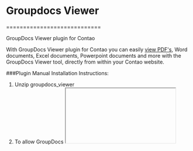 # Groupdocs Viewer
============================

GroupDocs Viewer plugin for Contao

With GroupDocs Viewer plugin for Contao you can easily [view PDF's](http://groupdocs.com/apps/Viewer), Word documents, Excel documents, Powerpoint documents and more with the GroupDocs Viewer tool, directly from within your Contao website.

###Plugin Manual Installation Instructions:

1. Unzip groupdocs_viewer
2. To allow GroupDocs <iframe> to appear go to Admin > Setting > Allowed HTML tags and just add <iframe> at the end
3. Place "groupdocs_viewer" in site/system/modules
4. Then go to Admin > System >  Extension manager > Update database and update "tl_gdv" table

###UNINSTALL PLUGIN

	Just remove "groupdocs_viewer" in modules



###[Sign, Manage, Annotate, Assemble, Compare and Convert Documents with GroupDocs](http://groupdocs.com)
* [Annotate PDF, Word, Excel, Powerpoint and Images with GroupDocs Viewer](http://groupdocs.com/apps/Viewer)
* [Download Viewer plugin package here](https://github.com/groupdocs/radiant-groupdocs-Viewer)
* [Embed DOC, DOCX, PDF Viewer in your Radiant CMS website] (http://ext.radiantcms.org/extensions/294-groupdocs-viewer)
* [See source code for GroupDocs Viewer plugin for Radiant CMS](https://github.com/groupdocs/radiant-groupdocs-Viewer-source)

###Created by [GroupDocs Marketplace Team](http://groupdocs.com/marketplace/).

###ChangeLog
2012-11-30
1.  Client CMS name tracking was added(referer parameter in the URL).